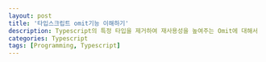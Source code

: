 ```yaml
---
layout: post
title: '타입스크립트 omit기능 이해하기'
description: Typescript의 특정 타입을 제거하여 재사용성을 높여주는 Omit에 대해서
categories: Typescript
tags: [Programming, Typescript]
---
```

